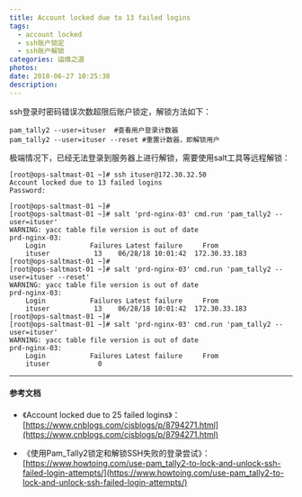 ```yaml
---
title: Account locked due to 13 failed logins
tags:
  - account locked 
  - ssh账户锁定
  - ssh账户解锁
categories: 运维之道
photos: 
date: 2018-06-27 10:25:38
description:
---
```


ssh登录时密码错误次数超限后账户锁定，解锁方法如下：

    pam_tally2 --user=ituser  #查看用户登录计数器
    pam_tally2 --user=ituser --reset #重置计数器，即解锁用户


极端情况下，已经无法登录到服务器上进行解锁，需要使用salt工具等远程解锁：

<!-- more -->

    [root@ops-saltmast-01 ~]# ssh ituser@172.30.32.50
    Account locked due to 13 failed logins
    Password:

    [root@ops-saltmast-01 ~]#
    [root@ops-saltmast-01 ~]# salt 'prd-nginx-03' cmd.run 'pam_tally2 --user=ituser'
    WARNING: yacc table file version is out of date
    prd-nginx-03:
        Login           Failures Latest failure     From
        ituser           13    06/28/18 10:01:42  172.30.33.183
    [root@ops-saltmast-01 ~]#
    [root@ops-saltmast-01 ~]# salt 'prd-nginx-03' cmd.run 'pam_tally2 --user=ituser --reset'
    WARNING: yacc table file version is out of date
    prd-nginx-03:
        Login           Failures Latest failure     From
        ituser           13    06/28/18 10:01:42  172.30.33.183
    [root@ops-saltmast-01 ~]#
    [root@ops-saltmast-01 ~]# salt 'prd-nginx-03' cmd.run 'pam_tally2 --user=ituser'
    WARNING: yacc table file version is out of date
    prd-nginx-03:
        Login           Failures Latest failure     From
        ituser            0

---

#### 参考文档

* 《Account locked due to 25 failed logins》：[https://www.cnblogs.com/cjsblogs/p/8794271.html](https://www.cnblogs.com/cjsblogs/p/8794271.html)

* 《使用Pam_Tally2锁定和解锁SSH失败的登录尝试》：[https://www.howtoing.com/use-pam_tally2-to-lock-and-unlock-ssh-failed-login-attempts/](https://www.howtoing.com/use-pam_tally2-to-lock-and-unlock-ssh-failed-login-attempts/)
